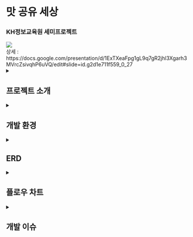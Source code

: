 # 맛 공유 세상
<h3>KH정보교육원 세미프로젝트</h3>
<img src="https://github.com/user-attachments/assets/3d304d24-0dde-42c5-ab06-98b16e106b14">
<div>상세 : https://docs.google.com/presentation/d/1ExTXeaFpg1gL9q7gR2jhl3Xgarh3MVrcZsivqhP6uVQ/edit#slide=id.g2d1e711f559_0_27</div>

<details>
  <summary><h2>프로젝트 소개</h2></summary>
  <div>
    <ul>
      의식주 중 식에 해당되는 요식업 분야는 시대가 지남에 따라 다양하게 발전해 왔습니다. <br>
      맛있는 것이 넘쳐나는 현대 사회 맛 없는 것을 먹는것은 “인생의 낭비”라고 할 수 있겠습니다.<br>
      2024년 검색의 시대에 보다 편하고 보다 맛있는 맛집을 찾을수 있도록 도와주려 합니다.<br>
    </ul>
  </div>
</details>
<details>
  <summary><h2>개발 환경</h2></summary>
  <img src="https://github.com/user-attachments/assets/fa1b04e2-8e7b-4ba3-98b9-cf2eb05bda4d">
</details>

<details>
  <summary><h2>ERD</h2></summary>
  <img src="https://github.com/user-attachments/assets/907c5d6e-b76b-4a05-8fdb-89a6d5865578">
  <div>상세 :  https://www.erdcloud.com/d/w62yzgcXH2CLQ3GmP</div>
</details>
<details>
  <summary><h2>플로우 차트</h2></summary>
  <img src="https://github.com/user-attachments/assets/42782055-8c79-4f54-9a0d-7d503e8786d0">
  <div>상세 : https://www.figma.com/board/e1EYMNgmazvdS2oIRStXWb/Untitled?node-id=0-1&t=0JLkHgV3GB4me59j-1</div>
</details>
<details>
  <summary><h2>개발 이슈</h2></summary>
  <ol ="I">
    <li>
      <div><h3>회원가입/로그인</h3></div>
      <img src="https://github.com/user-attachments/assets/59984f64-9370-4aef-bc69-cd597efbb21b">
    </li><br>
    <li>
      <div><h3>프로시저 기능</h3></div>
      <img src="https://github.com/user-attachments/assets/4d445bf4-3813-459f-9eec-878b909398fd">
    </li><br>
    <li>
      <div><h3>JSTL 기능</h3></div>
      <img src="https://github.com/user-attachments/assets/4d445bf4-3813-459f-9eec-878b909398fd">
    </li>
</details>




